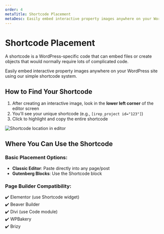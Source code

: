 ```yaml
---
order: 4
metaTitle: Shortcode Placement
metaDesc: Easily embed interactive property images anywhere on your WordPress site using our simple shortcode system.
---
```


# Shortcode Placement

A shortcode is a WordPress-specific code that can embed files or create objects that would normally require lots of complicated code.

Easily embed interactive property images anywhere on your WordPress site using our simple shortcode system.

## How to Find Your Shortcode

1. After creating an interactive image, look in the **lower left corner** of the editor screen
2. You'll see your unique shortcode (e.g., `[irep_project id="123"]`)
3. Click to highlight and copy the entire shortcode

![Shortcode location in editor](/assets/doc/shortcode.webp)

## Where You Can Use the Shortcode

### Basic Placement Options:

- **Classic Editor**: Paste directly into any page/post
- **Gutenberg Blocks**: Use the Shortcode block

### Page Builder Compatibility:

✔️ Elementor (use Shortcode widget)  
✔️ Beaver Builder  
✔️ Divi (use Code module)  
✔️ WPBakery  
✔️ Brizy
